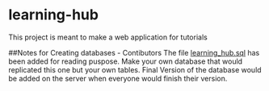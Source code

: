 # learning-hub
This project is meant to make a web application for tutorials

##Notes for Creating databases - Contibutors
The file [learning_hub.sql](https://github.com/MTayyabSaeed/learning-hub/blob/master/learning_hub.sql) has been added for reading puspose. Make your own database that would replicated this one but your own tables. Final Version of the database would be added on the server when everyone would finish their version.
